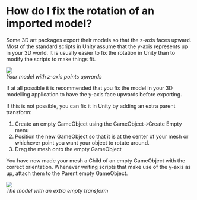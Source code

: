 How do I fix the rotation of an imported model?
===============================================


Some 3D art packages export their models so that the z-axis faces upward. Most of the standard scripts in Unity assume that the y-axis represents <span class=keyword>up</span> in your 3D world. It is usually easier to fix the rotation in Unity than to modify the scripts to make things fit.

![](http://docwiki.hq.unity3d.com/uploads/Main/wrong_rotation.png)  
_Your model with z-axis points upwards_

If at all possible it is recommended that you fix the model in your 3D modelling application to have the y-axis face upwards before exporting.

If this is not possible, you can fix it in Unity by adding an extra parent transform:

1. Create an empty <span class=keyword>GameObject</span> using the <span class=menu>GameObject->Create Empty</span> menu
1. Position the new GameObject so that it is at the center of your mesh or whichever point you want your object to rotate around.
1. Drag the mesh onto the empty GameObject

You have now made your mesh a <span class=keyword>Child</span> of an empty GameObject with the correct orientation.  Whenever writing scripts that make use of the y-axis as up, attach them to the <span class=keyword>Parent</span> empty GameObject.

![](http://docwiki.hq.unity3d.com/uploads/Main/fixed_rotation.png)  
_The model with an extra empty transform_
